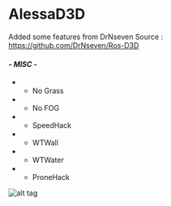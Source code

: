 # AlessaD3D
Added some features from  DrNseven Source :
https://github.com/DrNseven/Ros-D3D

#### - *MISC* -

* - No Grass
* - No FOG
* - SpeedHack
* - WTWall
* - WTWater
* - ProneHack


![alt tag](https://github.com/alessa0008/AlessaD3D/blob/master/menu.png)
